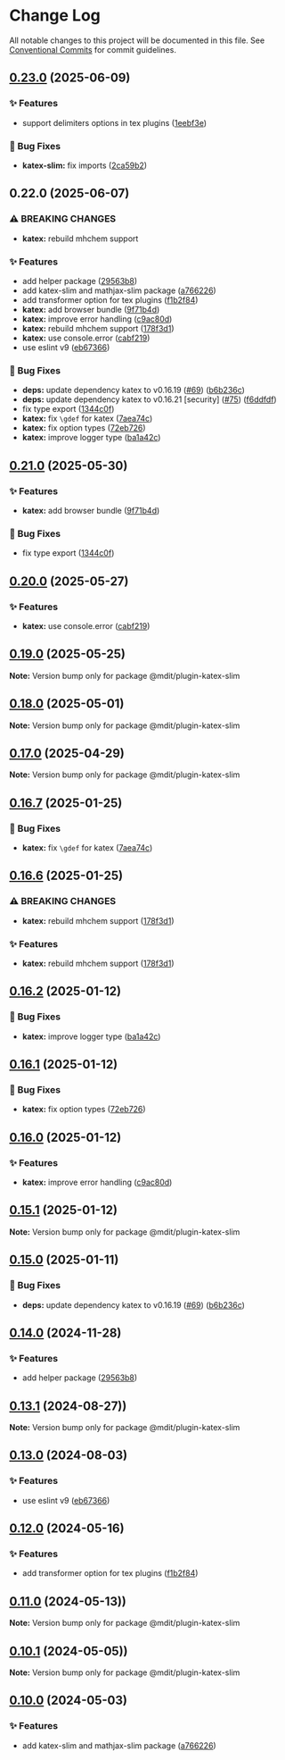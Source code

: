 # Change Log

All notable changes to this project will be documented in this file. See [Conventional Commits](https://conventionalcommits.org) for commit guidelines.

## [0.23.0](https://github.com/mdit-plugins/mdit-plugins/compare/@mdit/plugin-katex-slim@0.22.0...@mdit/plugin-katex-slim@0.23.0) (2025-06-09)

### ✨ Features

- support delimiters options in tex plugins ([1eebf3e](https://github.com/mdit-plugins/mdit-plugins/commit/1eebf3ef137fc7fef6610f53e4e7ab4b5ffd8a57))

### 🐛 Bug Fixes

- **katex-slim:** fix imports ([2ca59b2](https://github.com/mdit-plugins/mdit-plugins/commit/2ca59b2c4facdac8eafdd8504b0a0e5fa1649a8e))

## 0.22.0 (2025-06-07)

### ⚠ BREAKING CHANGES

- **katex:** rebuild mhchem support

### ✨ Features

- add helper package ([29563b8](https://github.com/mdit-plugins/mdit-plugins/commit/29563b88b4f5f93becc5749b8889ee64bc649fce))
- add katex-slim and mathjax-slim package ([a766226](https://github.com/mdit-plugins/mdit-plugins/commit/a766226448d2f1feec1333c331f7924ae0d9d8bb))
- add transformer option for tex plugins ([f1b2f84](https://github.com/mdit-plugins/mdit-plugins/commit/f1b2f8446c79cf16c752ce58c00e8dbee65ba03d))
- **katex:** add browser bundle ([9f71b4d](https://github.com/mdit-plugins/mdit-plugins/commit/9f71b4d5885d9df0b08ca90da7a9c447291af3c9))
- **katex:** improve error handling ([c9ac80d](https://github.com/mdit-plugins/mdit-plugins/commit/c9ac80d077ecac57df460946e49e9d9990f75720))
- **katex:** rebuild mhchem support ([178f3d1](https://github.com/mdit-plugins/mdit-plugins/commit/178f3d1cb26baacedc856619f358e9788e8b68a9))
- **katex:** use console.error ([cabf219](https://github.com/mdit-plugins/mdit-plugins/commit/cabf219ce317263f3301a5cb1921cc511c868fa7))
- use eslint v9 ([eb67366](https://github.com/mdit-plugins/mdit-plugins/commit/eb6736684f55eff2fb6e5ae7df3b564007c1de9f))

### 🐛 Bug Fixes

- **deps:** update dependency katex to v0.16.19 ([#69](https://github.com/mdit-plugins/mdit-plugins/issues/69)) ([b6b236c](https://github.com/mdit-plugins/mdit-plugins/commit/b6b236c27e34d8276308f7e961323e3140266f71))
- **deps:** update dependency katex to v0.16.21 [security] ([#75](https://github.com/mdit-plugins/mdit-plugins/issues/75)) ([f6ddfdf](https://github.com/mdit-plugins/mdit-plugins/commit/f6ddfdf17eba70b5fe668a5125c045dc2121c658))
- fix type export ([1344c0f](https://github.com/mdit-plugins/mdit-plugins/commit/1344c0f56e972434c8a666282f2381659a4f7d55))
- **katex:** fix `\gdef` for katex ([7aea74c](https://github.com/mdit-plugins/mdit-plugins/commit/7aea74c7654081bf48a09926932568e730476b18))
- **katex:** fix option types ([72eb726](https://github.com/mdit-plugins/mdit-plugins/commit/72eb726c180c0e49460a3da356085c8bf7f0fe31))
- **katex:** improve logger type ([ba1a42c](https://github.com/mdit-plugins/mdit-plugins/commit/ba1a42cfef0b466b90362f7d090370d5e02a7080))

## [0.21.0](https://github.com/mdit-plugins/mdit-plugins/compare/v0.20.0...v0.21.0) (2025-05-30)

### ✨ Features

- **katex:** add browser bundle ([9f71b4d](https://github.com/mdit-plugins/mdit-plugins/commit/9f71b4d5885d9df0b08ca90da7a9c447291af3c9))

### 🐛 Bug Fixes

- fix type export ([1344c0f](https://github.com/mdit-plugins/mdit-plugins/commit/1344c0f56e972434c8a666282f2381659a4f7d55))

## [0.20.0](https://github.com/mdit-plugins/mdit-plugins/compare/v0.19.0...v0.20.0) (2025-05-27)

### ✨ Features

- **katex:** use console.error ([cabf219](https://github.com/mdit-plugins/mdit-plugins/commit/cabf219ce317263f3301a5cb1921cc511c868fa7))

## [0.19.0](https://github.com/mdit-plugins/mdit-plugins/compare/v0.18.1...v0.19.0) (2025-05-25)

**Note:** Version bump only for package @mdit/plugin-katex-slim

## [0.18.0](https://github.com/mdit-plugins/mdit-plugins/compare/v0.17.0...v0.18.0) (2025-05-01)

**Note:** Version bump only for package @mdit/plugin-katex-slim

## [0.17.0](https://github.com/mdit-plugins/mdit-plugins/compare/v0.16.8...v0.17.0) (2025-04-29)

**Note:** Version bump only for package @mdit/plugin-katex-slim

## [0.16.7](https://github.com/mdit-plugins/mdit-plugins/compare/v0.16.6...v0.16.7) (2025-01-25)

### 🐛 Bug Fixes

- **katex:** fix `\gdef` for katex ([7aea74c](https://github.com/mdit-plugins/mdit-plugins/commit/7aea74c7654081bf48a09926932568e730476b18))

## [0.16.6](https://github.com/mdit-plugins/mdit-plugins/compare/v0.16.2...v0.16.6) (2025-01-25)

### ⚠ BREAKING CHANGES

- **katex:** rebuild mhchem support ([178f3d1](https://github.com/mdit-plugins/mdit-plugins/commit/178f3d1))

### ✨ Features

- **katex:** rebuild mhchem support ([178f3d1](https://github.com/mdit-plugins/mdit-plugins/commit/178f3d1))

## [0.16.2](https://github.com/mdit-plugins/mdit-plugins/compare/v0.16.1...v0.16.2) (2025-01-12)

### 🐛 Bug Fixes

- **katex:** improve logger type ([ba1a42c](https://github.com/mdit-plugins/mdit-plugins/commit/ba1a42cfef0b466b90362f7d090370d5e02a7080))

## [0.16.1](https://github.com/mdit-plugins/mdit-plugins/compare/v0.16.0...v0.16.1) (2025-01-12)

### 🐛 Bug Fixes

- **katex:** fix option types ([72eb726](https://github.com/mdit-plugins/mdit-plugins/commit/72eb726c180c0e49460a3da356085c8bf7f0fe31))

## [0.16.0](https://github.com/mdit-plugins/mdit-plugins/compare/v0.15.1...v0.16.0) (2025-01-12)

### ✨ Features

- **katex:** improve error handling ([c9ac80d](https://github.com/mdit-plugins/mdit-plugins/commit/c9ac80d077ecac57df460946e49e9d9990f75720))

## [0.15.1](https://github.com/mdit-plugins/mdit-plugins/compare/v0.15.0...v0.15.1) (2025-01-12)

**Note:** Version bump only for package @mdit/plugin-katex-slim

## [0.15.0](https://github.com/mdit-plugins/mdit-plugins/compare/v0.14.0...v0.15.0) (2025-01-11)

### 🐛 Bug Fixes

- **deps:** update dependency katex to v0.16.19 ([#69](https://github.com/mdit-plugins/mdit-plugins/issues/69)) ([b6b236c](https://github.com/mdit-plugins/mdit-plugins/commit/b6b236c27e34d8276308f7e961323e3140266f71))

## [0.14.0](https://github.com/mdit-plugins/mdit-plugins/compare/v0.13.3...v0.14.0) (2024-11-28)

### ✨ Features

- add helper package ([29563b8](https://github.com/mdit-plugins/mdit-plugins/commit/29563b88b4f5f93becc5749b8889ee64bc649fce))

## [0.13.1](https://github.com/mdit-plugins/mdit-plugins/compare/v0.13.0...v0.13.1) (2024-08-27))

**Note:** Version bump only for package @mdit/plugin-katex-slim

## [0.13.0](https://github.com/mdit-plugins/mdit-plugins/compare/v0.12.0...v0.13.0) (2024-08-03)

### ✨ Features

- use eslint v9 ([eb67366](https://github.com/mdit-plugins/mdit-plugins/commit/eb6736684f55eff2fb6e5ae7df3b564007c1de9f))

## [0.12.0](https://github.com/mdit-plugins/mdit-plugins/compare/v0.11.0...v0.12.0) (2024-05-16)

### ✨ Features

- add transformer option for tex plugins ([f1b2f84](https://github.com/mdit-plugins/mdit-plugins/commit/f1b2f8446c79cf16c752ce58c00e8dbee65ba03d))

## [0.11.0](https://github.com/mdit-plugins/mdit-plugins/compare/v0.10.1...v0.11.0) (2024-05-13))

**Note:** Version bump only for package @mdit/plugin-katex-slim

## [0.10.1](https://github.com/mdit-plugins/mdit-plugins/compare/v0.10.0...v0.10.1) (2024-05-05))

**Note:** Version bump only for package @mdit/plugin-katex-slim

## [0.10.0](https://github.com/mdit-plugins/mdit-plugins/compare/v0.9.0...v0.10.0) (2024-05-03)

### ✨ Features

- add katex-slim and mathjax-slim package ([a766226](https://github.com/mdit-plugins/mdit-plugins/commit/a766226448d2f1feec1333c331f7924ae0d9d8bb))
